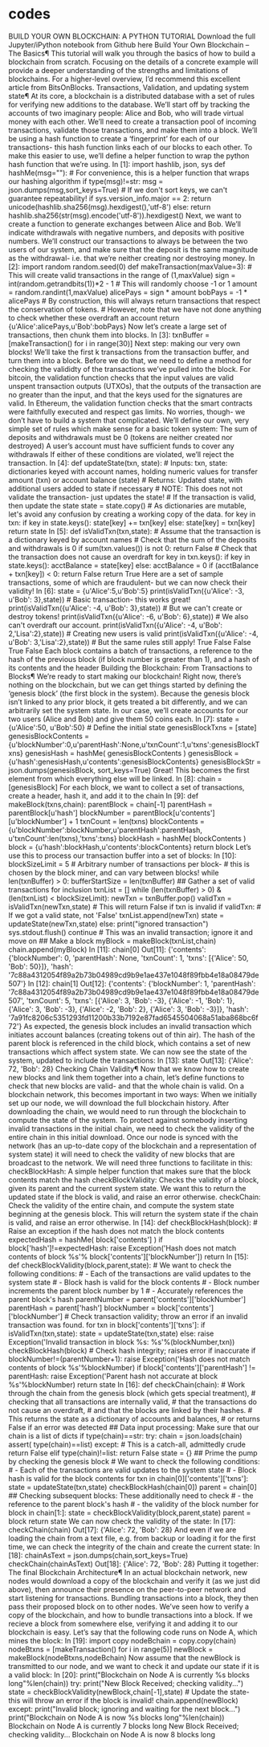 # codes
BUILD YOUR OWN BLOCKCHAIN: A PYTHON TUTORIAL Download the full Jupyter/iPython notebook from Github here  Build Your Own Blockchain – The Basics¶ This tutorial will walk you through the basics of how to build a blockchain from scratch. Focusing on the details of a concrete example will provide a deeper understanding of the strengths and limitations of blockchains. For a higher-level overview, I’d recommend this excellent article from BitsOnBlocks.  Transactions, Validation, and updating system state¶  At its core, a blockchain is a distributed database with a set of rules for verifying new additions to the database. We’ll start off by tracking the accounts of two imaginary people: Alice and Bob, who will trade virtual money with each other.  We’ll need to create a transaction pool of incoming transactions, validate those transactions, and make them into a block.  We’ll be using a hash function to create a ‘fingerprint’ for each of our transactions- this hash function links each of our blocks to each other. To make this easier to use, we’ll define a helper function to wrap the python hash function that we’re using.  In [1]: import hashlib, json, sys  def hashMe(msg=""):     # For convenience, this is a helper function that wraps our hashing algorithm     if type(msg)!=str:         msg = json.dumps(msg,sort_keys=True)  # If we don't sort keys, we can't guarantee repeatability!              if sys.version_info.major == 2:         return unicode(hashlib.sha256(msg).hexdigest(),'utf-8')     else:         return hashlib.sha256(str(msg).encode('utf-8')).hexdigest() Next, we want to create a function to generate exchanges between Alice and Bob. We’ll indicate withdrawals with negative numbers, and deposits with positive numbers. We’ll construct our transactions to always be between the two users of our system, and make sure that the deposit is the same magnitude as the withdrawal- i.e. that we’re neither creating nor destroying money.  In [2]: import random random.seed(0)  def makeTransaction(maxValue=3):     # This will create valid transactions in the range of (1,maxValue)     sign      = int(random.getrandbits(1))*2 - 1   # This will randomly choose -1 or 1     amount    = random.randint(1,maxValue)     alicePays = sign * amount     bobPays   = -1 * alicePays     # By construction, this will always return transactions that respect the conservation of tokens.     # However, note that we have not done anything to check whether these overdraft an account     return {u'Alice':alicePays,u'Bob':bobPays} Now let’s create a large set of transactions, then chunk them into blocks.  In [3]: txnBuffer = [makeTransaction() for i in range(30)] Next step: making our very own blocks! We’ll take the first k transactions from the transaction buffer, and turn them into a block. Before we do that, we need to define a method for checking the valididty of the transactions we’ve pulled into the block.  For bitcoin, the validation function checks that the input values are valid unspent transaction outputs (UTXOs), that the outputs of the transaction are no greater than the input, and that the keys used for the signatures are valid. In Ethereum, the validation function checks that the smart contracts were faithfully executed and respect gas limits.  No worries, though- we don’t have to build a system that complicated. We’ll define our own, very simple set of rules which make sense for a basic token system:  The sum of deposits and withdrawals must be 0 (tokens are neither created nor destroyed) A user’s account must have sufficient funds to cover any withdrawals If either of these conditions are violated, we’ll reject the transaction.  In [4]: def updateState(txn, state):     # Inputs: txn, state: dictionaries keyed with account names, holding numeric values for transfer amount (txn) or account balance (state)     # Returns: Updated state, with additional users added to state if necessary     # NOTE: This does not not validate the transaction- just updates the state!          # If the transaction is valid, then update the state     state = state.copy() # As dictionaries are mutable, let's avoid any confusion by creating a working copy of the data.     for key in txn:         if key in state.keys():             state[key] += txn[key]         else:             state[key] = txn[key]     return state In [5]: def isValidTxn(txn,state):     # Assume that the transaction is a dictionary keyed by account names      # Check that the sum of the deposits and withdrawals is 0     if sum(txn.values()) is not 0:         return False          # Check that the transaction does not cause an overdraft     for key in txn.keys():         if key in state.keys():              acctBalance = state[key]         else:             acctBalance = 0         if (acctBalance + txn[key]) &lt; 0:             return False          return True Here are a set of sample transactions, some of which are fraudulent- but we can now check their validity!  In [6]: state = {u'Alice':5,u'Bob':5}  print(isValidTxn({u'Alice': -3, u'Bob': 3},state))  # Basic transaction- this works great! print(isValidTxn({u'Alice': -4, u'Bob': 3},state))  # But we can't create or destroy tokens! print(isValidTxn({u'Alice': -6, u'Bob': 6},state))  # We also can't overdraft our account. print(isValidTxn({u'Alice': -4, u'Bob': 2,'Lisa':2},state)) # Creating new users is valid print(isValidTxn({u'Alice': -4, u'Bob': 3,'Lisa':2},state)) # But the same rules still apply! True False False True False Each block contains a batch of transactions, a reference to the hash of the previous block (if block number is greater than 1), and a hash of its contents and the header  Building the Blockchain: From Transactions to Blocks¶  We’re ready to start making our blockchain! Right now, there’s nothing on the blockchain, but we can get things started by defining the ‘genesis block’ (the first block in the system). Because the genesis block isn’t linked to any prior block, it gets treated a bit differently, and we can arbitrarily set the system state. In our case, we’ll create accounts for our two users (Alice and Bob) and give them 50 coins each.  In [7]: state = {u'Alice':50, u'Bob':50}  # Define the initial state genesisBlockTxns = [state] genesisBlockContents = {u'blockNumber':0,u'parentHash':None,u'txnCount':1,u'txns':genesisBlockTxns} genesisHash = hashMe( genesisBlockContents ) genesisBlock = {u'hash':genesisHash,u'contents':genesisBlockContents} genesisBlockStr = json.dumps(genesisBlock, sort_keys=True) Great! This becomes the first element from which everything else will be linked.  In [8]: chain = [genesisBlock] For each block, we want to collect a set of transactions, create a header, hash it, and add it to the chain  In [9]: def makeBlock(txns,chain):     parentBlock = chain[-1]     parentHash  = parentBlock[u'hash']     blockNumber = parentBlock[u'contents'][u'blockNumber'] + 1     txnCount    = len(txns)     blockContents = {u'blockNumber':blockNumber,u'parentHash':parentHash,                      u'txnCount':len(txns),'txns':txns}     blockHash = hashMe( blockContents )     block = {u'hash':blockHash,u'contents':blockContents}          return block Let’s use this to process our transaction buffer into a set of blocks:  In [10]: blockSizeLimit = 5  # Arbitrary number of transactions per block-                 #  this is chosen by the block miner, and can vary between blocks!  while len(txnBuffer) > 0:     bufferStartSize = len(txnBuffer)          ## Gather a set of valid transactions for inclusion     txnList = []     while (len(txnBuffer) > 0) &amp; (len(txnList) &lt; blockSizeLimit):         newTxn = txnBuffer.pop()         validTxn = isValidTxn(newTxn,state) # This will return False if txn is invalid                  if validTxn:           # If we got a valid state, not 'False'             txnList.append(newTxn)             state = updateState(newTxn,state)         else:             print("ignored transaction")             sys.stdout.flush()             continue  # This was an invalid transaction; ignore it and move on              ## Make a block     myBlock = makeBlock(txnList,chain)     chain.append(myBlock)     In [11]: chain[0] Out[11]: {'contents': {'blockNumber': 0,   'parentHash': None,   'txnCount': 1,   'txns': [{'Alice': 50, 'Bob': 50}]},  'hash': '7c88a4312054f89a2b73b04989cd9b9e1ae437e1048f89fbb4e18a08479de507'} In [12]: chain[1] Out[12]: {'contents': {'blockNumber': 1,   'parentHash': '7c88a4312054f89a2b73b04989cd9b9e1ae437e1048f89fbb4e18a08479de507',   'txnCount': 5,   'txns': [{'Alice': 3, 'Bob': -3},    {'Alice': -1, 'Bob': 1},    {'Alice': 3, 'Bob': -3},    {'Alice': -2, 'Bob': 2},    {'Alice': 3, 'Bob': -3}]},  'hash': '7a91fc8206c5351293fd11200b33b7192e87fad6545504068a51aba868bc6f72'} As expected, the genesis block includes an invalid transaction which initiates account balances (creating tokens out of thin air). The hash of the parent block is referenced in the child block, which contains a set of new transactions which affect system state. We can now see the state of the system, updated to include the transactions:  In [13]: state Out[13]: {'Alice': 72, 'Bob': 28} Checking Chain Validity¶  Now that we know how to create new blocks and link them together into a chain, let’s define functions to check that new blocks are valid- and that the whole chain is valid.  On a blockchain network, this becomes important in two ways:  When we initially set up our node, we will download the full blockchain history. After downloading the chain, we would need to run through the blockchain to compute the state of the system. To protect against somebody inserting invalid transactions in the initial chain, we need to check the validity of the entire chain in this initial download. Once our node is synced with the network (has an up-to-date copy of the blockchain and a representation of system state) it will need to check the validity of new blocks that are broadcast to the network. We will need three functions to facilitate in this:  checkBlockHash: A simple helper function that makes sure that the block contents match the hash checkBlockValidity: Checks the validity of a block, given its parent and the current system state. We want this to return the updated state if the block is valid, and raise an error otherwise. checkChain: Check the validity of the entire chain, and compute the system state beginning at the genesis block. This will return the system state if the chain is valid, and raise an error otherwise. In [14]: def checkBlockHash(block):     # Raise an exception if the hash does not match the block contents     expectedHash = hashMe( block['contents'] )     if block['hash']!=expectedHash:         raise Exception('Hash does not match contents of block %s'%                         block['contents']['blockNumber'])     return In [15]: def checkBlockValidity(block,parent,state):         # We want to check the following conditions:     # - Each of the transactions are valid updates to the system state     # - Block hash is valid for the block contents     # - Block number increments the parent block number by 1     # - Accurately references the parent block's hash     parentNumber = parent['contents']['blockNumber']     parentHash   = parent['hash']     blockNumber  = block['contents']['blockNumber']          # Check transaction validity; throw an error if an invalid transaction was found.     for txn in block['contents']['txns']:         if isValidTxn(txn,state):             state = updateState(txn,state)         else:             raise Exception('Invalid transaction in block %s: %s'%(blockNumber,txn))      checkBlockHash(block) # Check hash integrity; raises error if inaccurate      if blockNumber!=(parentNumber+1):         raise Exception('Hash does not match contents of block %s'%blockNumber)      if block['contents']['parentHash'] != parentHash:         raise Exception('Parent hash not accurate at block %s'%blockNumber)          return state In [16]: def checkChain(chain):     # Work through the chain from the genesis block (which gets special treatment),      #  checking that all transactions are internally valid,     #    that the transactions do not cause an overdraft,     #    and that the blocks are linked by their hashes.     # This returns the state as a dictionary of accounts and balances,     #   or returns False if an error was detected           ## Data input processing: Make sure that our chain is a list of dicts     if type(chain)==str:         try:             chain = json.loads(chain)             assert( type(chain)==list)         except:  # This is a catch-all, admittedly crude             return False     elif type(chain)!=list:         return False          state = {}     ## Prime the pump by checking the genesis block     # We want to check the following conditions:     # - Each of the transactions are valid updates to the system state     # - Block hash is valid for the block contents      for txn in chain[0]['contents']['txns']:         state = updateState(txn,state)     checkBlockHash(chain[0])     parent = chain[0]          ## Checking subsequent blocks: These additionally need to check     #    - the reference to the parent block's hash     #    - the validity of the block number     for block in chain[1:]:         state = checkBlockValidity(block,parent,state)         parent = block              return state We can now check the validity of the state:  In [17]: checkChain(chain) Out[17]: {'Alice': 72, 'Bob': 28} And even if we are loading the chain from a text file, e.g. from backup or loading it for the first time, we can check the integrity of the chain and create the current state:  In [18]: chainAsText = json.dumps(chain,sort_keys=True) checkChain(chainAsText) Out[18]: {'Alice': 72, 'Bob': 28} Putting it together: The final Blockchain Architecture¶  In an actual blockchain network, new nodes would download a copy of the blockchain and verify it (as we just did above), then announce their presence on the peer-to-peer network and start listening for transactions. Bundling transactions into a block, they then pass their proposed block on to other nodes.  We’ve seen how to verify a copy of the blockchain, and how to bundle transactions into a block. If we recieve a block from somewhere else, verifying it and adding it to our blockchain is easy.  Let’s say that the following code runs on Node A, which mines the block:  In [19]: import copy nodeBchain = copy.copy(chain) nodeBtxns  = [makeTransaction() for i in range(5)] newBlock   = makeBlock(nodeBtxns,nodeBchain) Now assume that the newBlock is transmitted to our node, and we want to check it and update our state if it is a valid block:  In [20]: print("Blockchain on Node A is currently %s blocks long"%len(chain))  try:     print("New Block Received; checking validity...")     state = checkBlockValidity(newBlock,chain[-1],state) # Update the state- this will throw an error if the block is invalid!     chain.append(newBlock) except:     print("Invalid block; ignoring and waiting for the next block...")  print("Blockchain on Node A is now %s blocks long"%len(chain)) Blockchain on Node A is currently 7 blocks long New Block Received; checking validity... Blockchain on Node A is now 8 blocks long
